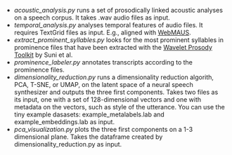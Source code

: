 - *acoustic_analysis.py* runs a set of prosodically linked acoustic analyses on a speech corpus. It takes .wav audio files as input.
- *temporal_analysis.py* analyses temporal features of audio files. It requires TextGrid files as input. E.g., aligned with [WebMAUS](https://clarin.phonetik.uni-muenchen.de/BASWebServices/interface/WebMAUSBasic).
- *extract_prominent_syllables.py* looks for the most prominent syllables in prominence files that have been extracted with the [Wavelet Prosody Toolkit](https://github.com/asuni/wavelet_prosody_toolkit) by Suni et al.
- *prominence_labeler.py* annotates transcripts according to the prominence files.
- *dimensionality_reduction.py* runs a dimensionality reduction algorith, PCA, T-SNE, or UMAP, on the latent space of a neural speech synthesizer and outputs the three first components. Takes two files as its input, one with a set of 128-dimensional vectors and one with metadata on the vectors, such as style of the utterance. You can use the tiny example dasasets: example_metalabels.lab and example_embeddings.lab as input.
- *pca_visualization.py* plots the three first components on a 1-3 dimensional plane. Takes the dataframe created by dimensionality_reduction.py as input.
